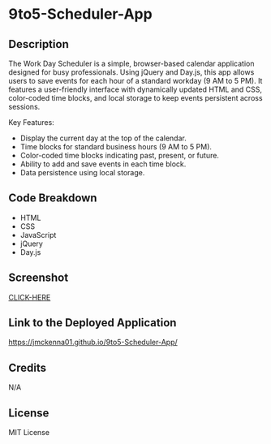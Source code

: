 # 9to5-Scheduler-App

## Description

The Work Day Scheduler is a simple, browser-based calendar application designed for busy professionals. Using jQuery and Day.js, this app allows users to save events for each hour of a standard workday (9 AM to 5 PM). It features a user-friendly interface with dynamically updated HTML and CSS, color-coded time blocks, and local storage to keep events persistent across sessions.


Key Features:

- Display the current day at the top of the calendar.
- Time blocks for standard business hours (9 AM to 5 PM).
- Color-coded time blocks indicating past, present, or future.
- Ability to add and save events in each time block.
- Data persistence using local storage.


## Code Breakdown

- HTML
- CSS
- JavaScript
- jQuery
- Day.js


## Screenshot


[CLICK-HERE](https://github.com/JMcKenna01/9to5-Scheduler/blob/main/Assets/screencapture-127-0-0-1-5501-Develop-index-html-2023-11-20-20_17_45.png)

## Link to the Deployed Application

https://jmckenna01.github.io/9to5-Scheduler-App/


## Credits
N/A 

## License
MIT License


